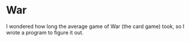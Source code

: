 # War
I wondered how long the average game of War (the card game) took, so I wrote a program to figure it out.
